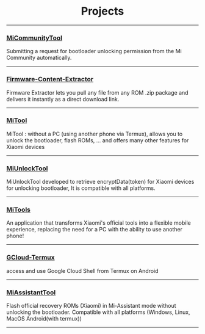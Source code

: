 <div align="center">
  <h1>Projects</h1>
</div>

---
### [MiCommunityTool](https://github.com/offici5l/MiCommunityTool)
Submitting a request for bootloader unlocking permission from the Mi Community automatically.

---

### [Firmware-Content-Extractor](https://github.com/offici5l/Firmware-Content-Extractor)
Firmware Extractor lets you pull any file from any ROM .zip package and delivers it instantly as a direct download link.

---

### [MiTool](https://github.com/offici5l/MiTool)
MiTool : without a PC (using another phone via Termux), allows you to unlock the bootloader, flash ROMs, ... and offers many other features for Xiaomi devices

---

### [MiUnlockTool](https://github.com/offici5l/MiUnlockTool)
MiUnlockTool developed to retrieve encryptData(token) for Xiaomi devices for unlocking bootloader, It is compatible with all platforms.

---

### [MiTools](https://github.com/offici5l/MiTools)
An application that transforms Xiaomi's official tools into a flexible mobile experience, replacing the need for a PC with the ability to use another phone!

---

### [GCloud-Termux](https://github.com/offici5l/GCloud-Termux)
access and use Google Cloud Shell from Termux on Android

---

### [MiAssistantTool](https://github.com/offici5l/MiAssistantTool)
Flash official recovery ROMs (Xiaomi) in Mi-Assistant mode without unlocking the bootloader. Compatible with all platforms (Windows, Linux, MacOS Android(with termux))

---

